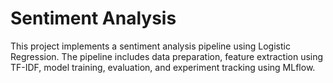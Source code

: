 # Sentiment Analysis

This project implements a sentiment analysis pipeline using Logistic Regression. The pipeline includes data preparation, feature extraction using TF-IDF, model training, evaluation, and experiment tracking using MLflow.

